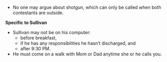 - No one may argue about shotgun, which can only be called when both contestants are outside.

**Specific to Sullivan**

- Sullivan may not be on his computer:
    - before breakfast,
    - if he has any responsibilities he hasn’t discharged, and
    - after 9:30 PM.
- He must come on a walk with Mom or Dad anytime she or he calls you.
